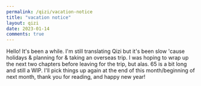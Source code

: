 ```yaml
---
permalink: /qizi/vacation-notice
title: "vacation notice"
layout: qizi
date: 2023-01-14
comments: true
---
```


Hello! It's been a while. I'm still translating Qizi but it's been slow 'cause holidays & planning for & taking an overseas trip. I was hoping to wrap up the next two chapters before leaving for the trip, but alas. 65 is a bit long and still a WIP. I'll pick things up again at the end of this month/beginning of next month, thank you for reading, and happy new year!